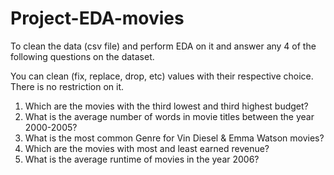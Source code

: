 # Project-EDA-movies
To clean the data (csv file) and perform EDA on it and answer any 4 of the following questions on the dataset.

You can clean (fix, replace, drop, etc) values with their respective choice. There is no restriction on it.

1) Which are the movies with the third lowest and third highest budget?
2) What is the average number of words in movie titles between the year 2000-2005?
3) What is the most common Genre for Vin Diesel & Emma Watson movies?
4) Which are the movies with most and least earned revenue?
5) What is the average runtime of movies in the year 2006?
